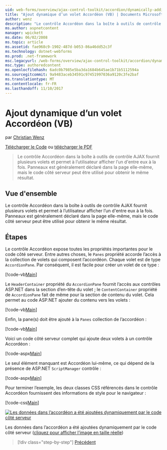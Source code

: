 ```yaml
---
uid: web-forms/overview/ajax-control-toolkit/accordion/dynamically-adding-an-accordion-pane-vb
title: "Ajout dynamique d’un volet Accordéon (VB) | Documents Microsoft"
author: wenz
description: "Le contrôle Accordéon dans la boîte à outils de contrôle AJAX fournit plusieurs volets et permet à l’utilisateur afficher l’un d'entre eux à la fois. Panneaux est généralement déclaré w..."
ms.author: aspnetcontent
manager: wpickett
ms.date: 06/02/2008
ms.topic: article
ms.assetid: fae968c9-1902-487d-b053-86a46dd52c3f
ms.technology: dotnet-webforms
ms.prod: .net-framework
msc.legacyurl: /web-forms/overview/ajax-control-toolkit/accordion/dynamically-adding-an-accordion-pane-vb
msc.type: authoredcontent
ms.openlocfilehash: 6adc0b7985e5ba3da1684b645ae1b71b5112594a
ms.sourcegitcommit: 9a9483aceb34591c97451997036a9120c3fe2baf
ms.translationtype: MT
ms.contentlocale: fr-FR
ms.lasthandoff: 11/10/2017
---
```

<a name="dynamically-adding-an-accordion-pane-vb"></a>Ajout dynamique d’un volet Accordéon (VB)
====================
par [Christian Wenz](https://github.com/wenz)

[Télécharger le Code](http://download.microsoft.com/download/5/6/d/56d50cef-2011-4c8f-9891-7edc6dc57df9/Accordion2.vb.zip) ou [télécharger le PDF](http://download.microsoft.com/download/6/7/1/6718d452-ff89-4d3f-a90e-c74ec2d636a3/accordion2VB.pdf)

> Le contrôle Accordéon dans la boîte à outils de contrôle AJAX fournit plusieurs volets et permet à l’utilisateur afficher l’un d'entre eux à la fois. Panneaux est généralement déclaré dans la page elle-même, mais le code côté serveur peut être utilisé pour obtenir le même résultat.


## <a name="overview"></a>Vue d'ensemble

Le contrôle Accordéon dans la boîte à outils de contrôle AJAX fournit plusieurs volets et permet à l’utilisateur afficher l’un d'entre eux à la fois. Panneaux est généralement déclaré dans la page elle-même, mais le code côté serveur peut être utilisé pour obtenir le même résultat.

## <a name="steps"></a>Étapes

Le contrôle Accordéon expose toutes les propriétés importantes pour le code côté serveur. Entre autres choses, le `Panes` propriété accorde l’accès à la collection de volets qui composent l’accordéon. Chaque volet est de type `AccordionPane`. Par conséquent, il est facile pour créer un volet de ce type :

[!code-vb[Main](dynamically-adding-an-accordion-pane-vb/samples/sample1.vb)]

Le `HeaderContainer` propriété du `AccordionPane` fournit l’accès aux contrôles ASP.NET dans la section d’en-tête du volet ; le `ContentContainer` propriété de `AccordionPane` fait de même pour la section de contenu du volet. Cela permet au code ASP.NET ajouter du contenu vers les volets :

[!code-vb[Main](dynamically-adding-an-accordion-pane-vb/samples/sample2.vb)]

Enfin, la pane(s) doit être ajouté à la `Panes` collection de l’accordéon :

[!code-vb[Main](dynamically-adding-an-accordion-pane-vb/samples/sample3.vb)]

Voici un code côté serveur complet qui ajoute deux volets à un contrôle Accordéon :

[!code-aspx[Main](dynamically-adding-an-accordion-pane-vb/samples/sample4.aspx)]

Le seul élément manquant est Accordéon lui-même, ce qui dépend de la présence de ASP.NET `ScriptManager` contrôle :

[!code-aspx[Main](dynamically-adding-an-accordion-pane-vb/samples/sample5.aspx)]

Pour terminer l’exemple, les deux classes CSS référencés dans le contrôle Accordéon fournissent des informations de style pour le navigateur :

[!code-css[Main](dynamically-adding-an-accordion-pane-vb/samples/sample6.css)]


[![Les données dans l’accordéon a été ajoutées dynamiquement par le code côté serveur](dynamically-adding-an-accordion-pane-vb/_static/image2.png)](dynamically-adding-an-accordion-pane-vb/_static/image1.png)

Les données dans l’accordéon a été ajoutées dynamiquement par le code côté serveur ([cliquez pour afficher l’image en taille réelle](dynamically-adding-an-accordion-pane-vb/_static/image3.png))

>[!div class="step-by-step"]
[Précédent](databinding-to-an-accordion-vb.md)
